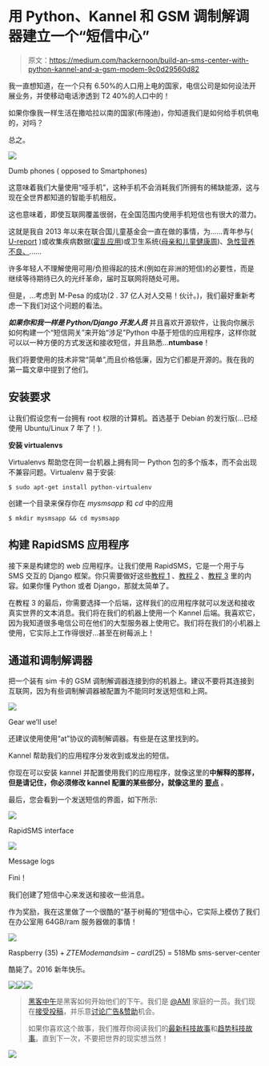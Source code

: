 # 用 Python、Kannel 和 GSM 调制解调器建立一个“短信中心”

> 原文：<https://medium.com/hackernoon/build-an-sms-center-with-python-kannel-and-a-gsm-modem-9c0d29560d82>

我一直想知道，在一个只有 6.50%的人口用上电的国家，电信公司是如何设法开展业务，并使移动电话渗透到 T2 40%的人口中的！

如果你像我一样生活在撒哈拉以南的国家(布隆迪)，你知道我们是如何给手机供电的，对吗？

总之。

![](img/f22b1dae2a71fb6143ffcf54879cf901.png)

Dumb phones ( opposed to Smartphones)

这意味着我们大量使用“哑手机”，这种手机不会消耗我们所拥有的稀缺能源，这与现在全世界都知道的智能手机相反。

这也意味着，即使互联网覆盖很弱，在全国范围内使用手机短信也有很大的潜力。

这就是我自 2013 年以来在联合国儿童基金会一直在做的事情，为……青年参与( [U-report](https://github.com/unicefburundi/ureport-project/commits?author=srugano) )或收集疾病数据([霍乱应用](http://goo.gl/jyzeA7))或卫生系统([母亲和儿童健康周](http://goo.gl/lN03BC))、[急性营养不良、](http://goo.gl/Td5gt4)……

许多年轻人不理解使用可用/负担得起的技术(例如在非洲的短信)的必要性，而是继续等待期待已久的光纤革命，届时互联网将随处可用。

但是，…考虑到 M-Pesa 的成功(2 . 37 亿人对人交易！伙计。)，我们最好重新考虑一下我们对这个问题的看法。

***如果你和我一样是 Python/Django 开发人员*** 并且喜欢开源软件，让我向你展示如何构建一个“短信网关”来开始“涉足”Python 中基于短信的应用程序，这样你就可以以一种方便的方式发送和接收短信，并且熟悉…**ntumbase**！

我们将要使用的技术非常“简单”,而且价格低廉，因为它们都是开源的。我在我的第一篇文章中提到了他们。

## 安装要求

让我们假设您有一台拥有 root 权限的计算机。首选基于 Debian 的发行版(…已经使用 Ubuntu/Linux 7 年了！).

**安装 virtualenvs**

Virtualenvs 帮助您在同一台机器上拥有同一 Python 包的多个版本，而不会出现不兼容问题。Virtualenv 易于安装:

```
$ sudo apt-get install python-virtualenv
```

创建一个目录来保存你在 *mysmsapp* 和 *cd* 中的应用

```
$ mkdir mysmsapp && cd mysmsapp
```

## 构建 RapidSMS 应用程序

接下来是构建您的 web 应用程序。让我们使用 RapidSMS，它是一个用于与 SMS 交互的 Django 框架。你只需要做好这些[教程 1](http://rapidsms.readthedocs.org/en/develop/tutorial/tutorial01.html#tutorial01) 、[教程 2](http://rapidsms.readthedocs.org/en/develop/tutorial/tutorial02.html#tutorial02) 、[教程 3](http://rapidsms.readthedocs.org/en/develop/tutorial/tutorial03.html#tutorial03) 里的内容。如果你懂 Python 或者 Django，那就太简单了。

在教程 3 的最后，你需要选择一个后端，这样我们的应用程序就可以发送和接收真实世界的文本消息。我们将在我们的机器上使用一个 Kannel 后端。我喜欢它，因为我知道很多电信公司在他们的大型服务器上使用它。我们将在我们的小机器上使用，它实际上工作得很好…甚至在树莓派上！

## 通道和调制解调器

把一个装有 sim 卡的 GSM 调制解调器连接到你的机器上。建议不要将其连接到互联网，因为有些调制解调器被配置为不能同时发送短信和上网。

![](img/a21175c1163426ac8a0365248f44de0f.png)

Gear we’ll use!

还建议使用使用“at”协议的调制解调器。有些是在这里找到的。

Kannel 帮助我们的应用程序分发收到或发出的短信。

你现在可以安装 kannel 并配置使用我们的应用程序，就像这里的**中解释的那样，但是请记住，你必须修改 kannel 配置的某些部分，就像这里的** [**要点**](https://gist.github.com/srugano/90f5ec9f8a1a1634f624) 。

最后，您会看到一个发送短信的界面，如下所示:

![](img/c91e7c589d34f3349d571ba07c79abee.png)

RapidSMS interface

![](img/f7c0f39afcb8b11684291c834272bd7d.png)

Message logs

Fini！

我们创建了短信中心来发送和接收一些消息。

作为奖励，我在这里做了一个很酷的“基于树莓的”短信中心，它实际上模仿了我们在办公室用 64GB/ram 服务器做的事情！

![](img/51acdc93cc271c0ad52b12c52318cb92.png)

Raspberry ($35) + ZTE Modem and sim-card ($25) = 518Mb sms-server-center

酷毙了。2016 新年快乐。

[![](img/50ef4044ecd4e250b5d50f368b775d38.png)](http://bit.ly/HackernoonFB)[![](img/979d9a46439d5aebbdcdca574e21dc81.png)](https://goo.gl/k7XYbx)[![](img/2930ba6bd2c12218fdbbf7e02c8746ff.png)](https://goo.gl/4ofytp)

> [黑客中午](http://bit.ly/Hackernoon)是黑客如何开始他们的下午。我们是 [@AMI](http://bit.ly/atAMIatAMI) 家庭的一员。我们现在[接受投稿](http://bit.ly/hackernoonsubmission)，并乐意[讨论广告&赞助](mailto:partners@amipublications.com)机会。
> 
> 如果你喜欢这个故事，我们推荐你阅读我们的[最新科技故事](http://bit.ly/hackernoonlatestt)和[趋势科技故事](https://hackernoon.com/trending)。直到下一次，不要把世界的现实想当然！

[![](img/be0ca55ba73a573dce11effb2ee80d56.png)](https://goo.gl/Ahtev1)